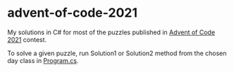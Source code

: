 # advent-of-code-2021

My solutions in C# for most of the puzzles published in [Advent of Code 2021](https://adventofcode.com/2021) contest.

To solve a given puzzle, run Solution1 or Solution2 method from the chosen day class in [Program.cs](AdventOfCode/Program.cs).
